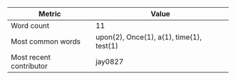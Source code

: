 | Metric | Value |
| --- | --- |
| Word count | 11 |
| Most common words | upon(2), Once(1), a(1), time(1), test(1) |
| Most recent contributor | jay0827 |
